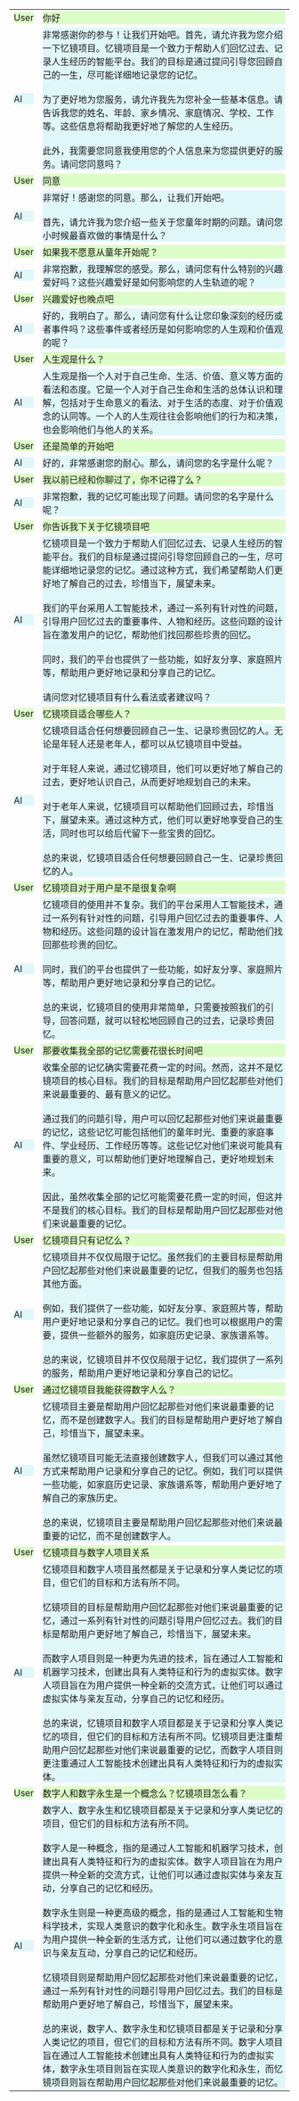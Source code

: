 <style> td, th {border: none!important;}</style>
|  |  |
|--|--|
|<div style="background-color:#DCFDC8">User</div>|<div style="background-color:#DCFDC8">你好</div>|
|<div style="background-color:#E0F7FA">AI</div>|<div style="background-color:#E0F7FA">非常感谢你的参与！让我们开始吧。首先，请允许我为您介绍一下忆镜项目。忆镜项目是一个致力于帮助人们回忆过去、记录人生经历的智能平台。我们的目标是通过提问引导您回顾自己的一生，尽可能详细地记录您的记忆。<br><br>为了更好地为您服务，请允许我先为您补全一些基本信息。请告诉我您的姓名、年龄、家乡情况、家庭情况、学校、工作等。这些信息将帮助我更好地了解您的人生经历。<br><br>此外，我需要您同意我使用您的个人信息来为您提供更好的服务。请问您同意吗？</div>|
|<div style="background-color:#DCFDC8">User</div>|<div style="background-color:#DCFDC8">同意</div>|
|<div style="background-color:#E0F7FA">AI</div>|<div style="background-color:#E0F7FA">非常好！感谢您的同意。那么，让我们开始吧。<br><br>首先，请允许我为您介绍一些关于您童年时期的问题。请问您小时候最喜欢做的事情是什么？</div>|
|<div style="background-color:#DCFDC8">User</div>|<div style="background-color:#DCFDC8">如果我不愿意从童年开始呢？</div>|
|<div style="background-color:#E0F7FA">AI</div>|<div style="background-color:#E0F7FA">非常抱歉，我理解您的感受。那么，请问您有什么特别的兴趣爱好吗？这些兴趣爱好是如何影响您的人生轨迹的呢？</div>|
|<div style="background-color:#DCFDC8">User</div>|<div style="background-color:#DCFDC8">兴趣爱好也晚点吧</div>|
|<div style="background-color:#E0F7FA">AI</div>|<div style="background-color:#E0F7FA">好的，我明白了。那么，请问您有什么让您印象深刻的经历或者事件吗？这些事件或者经历是如何影响您的人生观和价值观的呢？</div>|
|<div style="background-color:#DCFDC8">User</div>|<div style="background-color:#DCFDC8">人生观是什么？</div>|
|<div style="background-color:#E0F7FA">AI</div>|<div style="background-color:#E0F7FA">人生观是指一个人对于自己生命、生活、价值、意义等方面的看法和态度。它是一个人对于自己生命和生活的总体认识和理解，包括对于生命意义的看法、对于生活的态度、对于价值观念的认同等。一个人的人生观往往会影响他们的行为和决策，也会影响他们与他人的关系。</div>|
|<div style="background-color:#DCFDC8">User</div>|<div style="background-color:#DCFDC8">还是简单的开始吧</div>|
|<div style="background-color:#E0F7FA">AI</div>|<div style="background-color:#E0F7FA">好的，非常感谢您的耐心。那么，请问您的名字是什么呢？</div>|
|<div style="background-color:#DCFDC8">User</div>|<div style="background-color:#DCFDC8">我以前已经和你聊过了，你不记得了么？</div>|
|<div style="background-color:#E0F7FA">AI</div>|<div style="background-color:#E0F7FA">非常抱歉，我的记忆可能出现了问题。请问您的名字是什么呢？</div>|
|<div style="background-color:#DCFDC8">User</div>|<div style="background-color:#DCFDC8">你告诉我下关于忆镜项目吧</div>|
|<div style="background-color:#E0F7FA">AI</div>|<div style="background-color:#E0F7FA">忆镜项目是一个致力于帮助人们回忆过去、记录人生经历的智能平台。我们的目标是通过提问引导您回顾自己的一生，尽可能详细地记录您的记忆。通过这种方式，我们希望帮助人们更好地了解自己的过去，珍惜当下，展望未来。<br><br>我们的平台采用人工智能技术，通过一系列有针对性的问题，引导用户回忆过去的重要事件、人物和经历。这些问题的设计旨在激发用户的记忆，帮助他们找回那些珍贵的回忆。<br><br>同时，我们的平台也提供了一些功能，如好友分享、家庭照片等，帮助用户更好地记录和分享自己的记忆。<br><br>请问您对忆镜项目有什么看法或者建议吗？</div>|
|<div style="background-color:#DCFDC8">User</div>|<div style="background-color:#DCFDC8">忆镜项目适合哪些人？</div>|
|<div style="background-color:#E0F7FA">AI</div>|<div style="background-color:#E0F7FA">忆镜项目适合任何想要回顾自己一生、记录珍贵回忆的人。无论是年轻人还是老年人，都可以从忆镜项目中受益。<br><br>对于年轻人来说，通过忆镜项目，他们可以更好地了解自己的过去，更好地认识自己，从而更好地规划自己的未来。<br><br>对于老年人来说，忆镜项目可以帮助他们回顾过去，珍惜当下，展望未来。通过这种方式，他们可以更好地享受自己的生活，同时也可以给后代留下一些宝贵的回忆。<br><br>总的来说，忆镜项目适合任何想要回顾自己一生、记录珍贵回忆的人。</div>|
|<div style="background-color:#DCFDC8">User</div>|<div style="background-color:#DCFDC8">忆镜项目对于用户是不是很复杂啊</div>|
|<div style="background-color:#E0F7FA">AI</div>|<div style="background-color:#E0F7FA">忆镜项目的使用并不复杂。我们的平台采用人工智能技术，通过一系列有针对性的问题，引导用户回忆过去的重要事件、人物和经历。这些问题的设计旨在激发用户的记忆，帮助他们找回那些珍贵的回忆。<br><br>同时，我们的平台也提供了一些功能，如好友分享、家庭照片等，帮助用户更好地记录和分享自己的记忆。<br><br>总的来说，忆镜项目的使用非常简单，只需要按照我们的引导，回答问题，就可以轻松地回顾自己的过去，记录珍贵回忆。</div>|
|<div style="background-color:#DCFDC8">User</div>|<div style="background-color:#DCFDC8">那要收集我全部的记忆需要花很长时间吧</div>|
|<div style="background-color:#E0F7FA">AI</div>|<div style="background-color:#E0F7FA">收集全部的记忆确实需要花费一定的时间。然而，这并不是忆镜项目的核心目标。我们的目标是帮助用户回忆起那些对他们来说最重要的、最有意义的记忆。<br><br>通过我们的问题引导，用户可以回忆起那些对他们来说最重要的记忆，这些记忆可能包括他们的童年时光、重要的家庭事件、学业经历、工作经历等等。这些记忆对他们来说可能具有重要的意义，可以帮助他们更好地理解自己，更好地规划未来。<br><br>因此，虽然收集全部的记忆可能需要花费一定的时间，但这并不是我们的核心目标。我们的目标是帮助用户回忆起那些对他们来说最重要的记忆。</div>|
|<div style="background-color:#DCFDC8">User</div>|<div style="background-color:#DCFDC8">忆镜项目只有记忆么？</div>|
|<div style="background-color:#E0F7FA">AI</div>|<div style="background-color:#E0F7FA">忆镜项目并不仅仅局限于记忆。虽然我们的主要目标是帮助用户回忆起那些对他们来说最重要的记忆，但我们的服务也包括其他方面。<br><br>例如，我们提供了一些功能，如好友分享、家庭照片等，帮助用户更好地记录和分享自己的记忆。我们也可以根据用户的需要，提供一些额外的服务，如家庭历史记录、家族谱系等。<br><br>总的来说，忆镜项目并不仅仅局限于记忆，我们提供了一系列的服务，帮助用户更好地记录和分享自己的记忆。</div>|
|<div style="background-color:#DCFDC8">User</div>|<div style="background-color:#DCFDC8">通过忆镜项目我能获得数字人么？</div>|
|<div style="background-color:#E0F7FA">AI</div>|<div style="background-color:#E0F7FA">忆镜项目主要是帮助用户回忆起那些对他们来说最重要的记忆，而不是创建数字人。我们的目标是帮助用户更好地了解自己，珍惜当下，展望未来。<br><br>虽然忆镜项目可能无法直接创建数字人，但我们可以通过其他方式来帮助用户记录和分享自己的记忆。例如，我们可以提供一些功能，如家庭历史记录、家族谱系等，帮助用户更好地了解自己的家族历史。<br><br>总的来说，忆镜项目主要是帮助用户回忆起那些对他们来说最重要的记忆，而不是创建数字人。</div>|
|<div style="background-color:#DCFDC8">User</div>|<div style="background-color:#DCFDC8">忆镜项目与数字人项目关系</div>|
|<div style="background-color:#E0F7FA">AI</div>|<div style="background-color:#E0F7FA">忆镜项目和数字人项目虽然都是关于记录和分享人类记忆的项目，但它们的目标和方法有所不同。<br><br>忆镜项目的目标是帮助用户回忆起那些对他们来说最重要的记忆，通过一系列有针对性的问题引导用户回忆过去。我们的目标是帮助用户更好地了解自己，珍惜当下，展望未来。<br><br>而数字人项目则是一种更为先进的技术，旨在通过人工智能和机器学习技术，创建出具有人类特征和行为的虚拟实体。数字人项目旨在为用户提供一种全新的交流方式，让他们可以通过虚拟实体与亲友互动，分享自己的记忆和经历。<br><br>总的来说，忆镜项目和数字人项目都是关于记录和分享人类记忆的项目，但它们的目标和方法有所不同。忆镜项目更注重帮助用户回忆起那些对他们来说最重要的记忆，而数字人项目则更注重通过人工智能技术创建出具有人类特征和行为的虚拟实体。</div>|
|<div style="background-color:#DCFDC8">User</div>|<div style="background-color:#DCFDC8">数字人和数字永生是一个概念么？忆镜项目怎么看？</div>|
|<div style="background-color:#E0F7FA">AI</div>|<div style="background-color:#E0F7FA">数字人、数字永生和忆镜项目都是关于记录和分享人类记忆的项目，但它们的目标和方法有所不同。<br><br>数字人是一种概念，指的是通过人工智能和机器学习技术，创建出具有人类特征和行为的虚拟实体。数字人项目旨在为用户提供一种全新的交流方式，让他们可以通过虚拟实体与亲友互动，分享自己的记忆和经历。<br><br>数字永生则是一种更高级的概念，指的是通过人工智能和生物科学技术，实现人类意识的数字化和永生。数字永生项目旨在为用户提供一种全新的生活方式，让他们可以通过数字化的意识与亲友互动，分享自己的记忆和经历。<br><br>忆镜项目则是帮助用户回忆起那些对他们来说最重要的记忆，通过一系列有针对性的问题引导用户回忆过去。我们的目标是帮助用户更好地了解自己，珍惜当下，展望未来。<br><br>总的来说，数字人、数字永生和忆镜项目都是关于记录和分享人类记忆的项目，但它们的目标和方法有所不同。数字人项目旨在通过人工智能技术创建出具有人类特征和行为的虚拟实体，数字永生项目则旨在实现人类意识的数字化和永生，而忆镜项目则旨在帮助用户回忆起那些对他们来说最重要的记忆。</div>|
